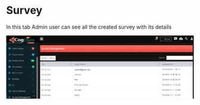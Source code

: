 # Survey

In this tab Admin user can see all the created survey with its details

![](../../.gitbook/assets/survy.PNG)

